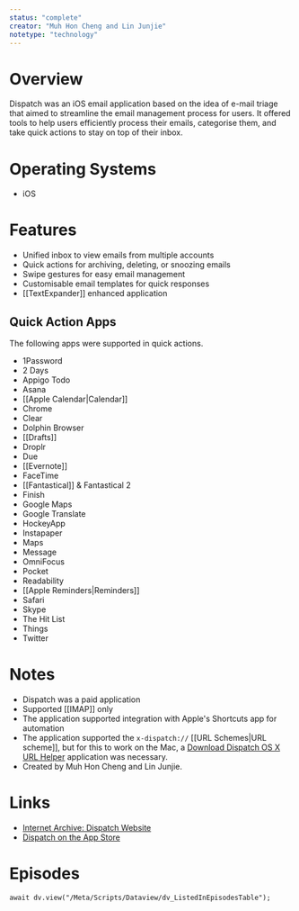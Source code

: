```yaml
---
status: "complete"
creator: "Muh Hon Cheng and Lin Junjie"
notetype: "technology"
---
```


# Overview
Dispatch was an iOS email application based on the idea of e-mail triage that aimed to streamline the email management process for users. It offered tools to help users efficiently process their emails, categorise them, and take quick actions to stay on top of their inbox.

# Operating Systems
- iOS

# Features
- Unified inbox to view emails from multiple accounts
- Quick actions for archiving, deleting, or snoozing emails
- Swipe gestures for easy email management
- Customisable email templates for quick responses
- [[TextExpander]] enhanced application

## Quick Action Apps
The following apps were supported in quick actions.

- 1Password
- 2 Days
- Appigo Todo
- Asana
- [[Apple Calendar|Calendar]]
- Chrome
- Clear
- Dolphin Browser
- [[Drafts]]
- Droplr
- Due
- [[Evernote]]
- FaceTime
- [[Fantastical]] & Fantastical 2
- Finish
- Google Maps
- Google Translate
- HockeyApp
- Instapaper
- Maps
- Message
- OmniFocus
- Pocket
- Readability
- [[Apple Reminders|Reminders]]
- Safari
- Skype
- The Hit List
- Things
- Twitter

# Notes
- Dispatch was a paid application
- Supported [[IMAP]] only
- The application supported integration with Apple's Shortcuts app for automation
- The application supported the `x-dispatch://` [[URL Schemes\|URL scheme]], but for this to work on the Mac, a [Download Dispatch OS X URL Helper](https://web.archive.org/web/20201130200053/http://www.dispatchapp.net/downloads/DispatchURLHelper.dmg) application was necessary.
- Created by Muh Hon Cheng and Lin Junjie.

# Links
- [Internet Archive: Dispatch Website](https://web.archive.org/web/20201023032538/http://www.dispatchapp.net/)
- [Dispatch on the App Store](https://apps.apple.com/us/app/dispatch-email/id741036676)


# Episodes
```dataviewjs
await dv.view("/Meta/Scripts/Dataview/dv_ListedInEpisodesTable");
```
